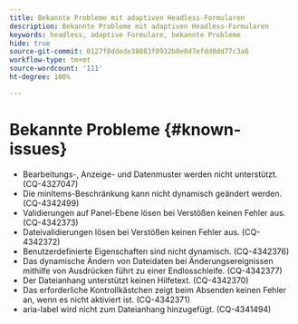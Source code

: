```yaml
---
title: Bekannte Probleme mit adaptiven Headless-Formularen
description: Bekannte Probleme mit adaptiven Headless-Formularen
keywords: headless, adaptive Formulare, bekannte Probleme
hide: true
source-git-commit: 0127f8ddede38083f0932b0e8d7efdd0dd77c3a6
workflow-type: tm+mt
source-wordcount: '111'
ht-degree: 100%

---
```



# Bekannte Probleme {#known-issues}

* Bearbeitungs-, Anzeige- und Datenmuster werden nicht unterstützt. (CQ-4327047)
* Die minItems-Beschränkung kann nicht dynamisch geändert werden. (CQ-4342499)
* Validierungen auf Panel-Ebene lösen bei Verstößen keinen Fehler aus. (CQ-4342373)
* Dateivalidierungen lösen bei Verstößen keinen Fehler aus. (CQ-4342372)
* Benutzerdefinierte Eigenschaften sind nicht dynamisch. (CQ-4342376)
* Das dynamische Ändern von Dateidaten bei Änderungsereignissen mithilfe von Ausdrücken führt zu einer Endlosschleife. (CQ-4342377)
* Der Dateianhang unterstützt keinen Hilfetext. (CQ-4342370)
* Das erforderliche Kontrollkästchen zeigt beim Absenden keinen Fehler an, wenn es nicht aktiviert ist. (CQ-4342371)
* aria-label wird nicht zum Dateianhang hinzugefügt. (CQ-4341494)

